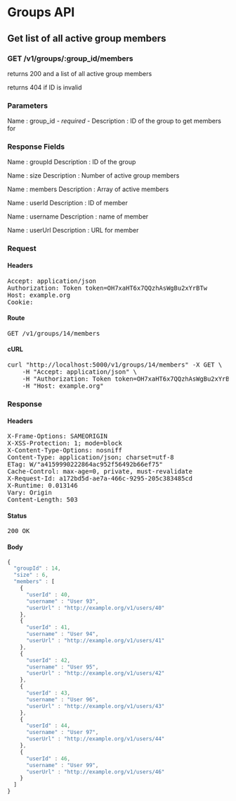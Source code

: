 # Groups API

## Get list of all active group members

### GET /v1/groups/:group_id/members

returns 200 and a list of all active group members

returns 404 if ID is invalid

### Parameters

Name : group_id *- required -*
Description : ID of the group to get members for


### Response Fields

Name : groupId
Description : ID of the group

Name : size
Description : Number of active group members

Name : members
Description : Array of active members

Name : userId
Description : ID of member

Name : username
Description : name of member

Name : userUrl
Description : URL for member

### Request

#### Headers

<pre>Accept: application/json
Authorization: Token token=OH7xaHT6x7QQzhAsWgBu2xYrBTw
Host: example.org
Cookie: </pre>

#### Route

<pre>GET /v1/groups/14/members</pre>

#### cURL

<pre class="request">curl &quot;http://localhost:5000/v1/groups/14/members&quot; -X GET \
	-H &quot;Accept: application/json&quot; \
	-H &quot;Authorization: Token token=OH7xaHT6x7QQzhAsWgBu2xYrBTw&quot; \
	-H &quot;Host: example.org&quot;</pre>

### Response

#### Headers

<pre>X-Frame-Options: SAMEORIGIN
X-XSS-Protection: 1; mode=block
X-Content-Type-Options: nosniff
Content-Type: application/json; charset=utf-8
ETag: W/&quot;a4159990222864ac952f56492b66ef75&quot;
Cache-Control: max-age=0, private, must-revalidate
X-Request-Id: a172bd5d-ae7a-466c-9295-205c383485cd
X-Runtime: 0.013146
Vary: Origin
Content-Length: 503</pre>

#### Status

<pre>200 OK</pre>

#### Body

```javascript
{
  "groupId" : 14,
  "size" : 6,
  "members" : [
    {
      "userId" : 40,
      "username" : "User 93",
      "userUrl" : "http://example.org/v1/users/40"
    },
    {
      "userId" : 41,
      "username" : "User 94",
      "userUrl" : "http://example.org/v1/users/41"
    },
    {
      "userId" : 42,
      "username" : "User 95",
      "userUrl" : "http://example.org/v1/users/42"
    },
    {
      "userId" : 43,
      "username" : "User 96",
      "userUrl" : "http://example.org/v1/users/43"
    },
    {
      "userId" : 44,
      "username" : "User 97",
      "userUrl" : "http://example.org/v1/users/44"
    },
    {
      "userId" : 46,
      "username" : "User 99",
      "userUrl" : "http://example.org/v1/users/46"
    }
  ]
}
```
